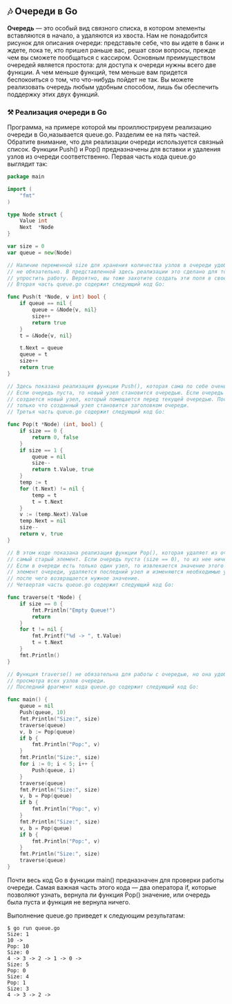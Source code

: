 ## 🎶 Очереди в Go

**Очередь** — это особый вид связного списка, в котором элементы вставляются в начало, а удаляются из хвоста. Нам не понадобится рисунок для описания очереди:
представьте себе, что вы идете в банк и ждете, пока те, кто пришел раньше вас, решат свои вопросы, прежде чем вы сможете пообщаться с кассиром.
Основным преимуществом очередей является простота: для доступа к очереди нужны всего две функции. А чем меньше функций, тем меньше вам придется беспокоиться о том, что что-нибудь пойдет не так. Вы можете реализовать очередь
любым удобным способом, лишь бы обеспечить поддержку этих двух функций.

### ⚒ Реализация очереди в Go
Программа, на примере которой мы проиллюстрируем реализацию очереди в Go,называется queue.go. Разделим ее на пять частей. Обратите внимание, что для
реализации очереди используется связный список. Функции Push() и Pop() предназначены для вставки и удаления узлов из очереди соответственно.
Первая часть кода queue.go выглядит так:

```go
package main

import (
	"fmt"
)

type Node struct {
	Value int
	Next  *Node
}

var size = 0
var queue = new(Node)

// Наличие переменной size для хранения количества узлов в очереди удобно, но
// не обязательно. В представленной здесь реализации это сделано для того, чтобы
// упростить работу. Вероятно, вы тоже захотите создать эти поля в своей структуре.
// Вторая часть queue.go содержит следующий код Go:

func Push(t *Node, v int) bool {
	if queue == nil {
		queue = &Node{v, nil}
		size++
		return true
	}
	t = &Node{v, nil}

	t.Next = queue
	queue = t
	size++
	return true
}

// Здесь показана реализация функции Push(), которая сама по себе очень проста.
// Если очередь пуста, то новый узел становится очередью. Если очередь не пуста, то
// создается новый узел, который помещается перед текущей очередью. После этого
// только что созданный узел становится заголовком очереди.
// Третья часть queue.go содержит следующий код Go:

func Pop(t *Node) (int, bool) {
	if size == 0 {
		return 0, false
	}
	if size == 1 {
		queue = nil
		size--
		return t.Value, true
	}
	temp := t
	for (t.Next) != nil {
		temp = t
		t = t.Next
	}
	v := (temp.Next).Value
	temp.Next = nil
	size--
	return v, true
}

// В этом коде показана реализация функции Pop(), которая удаляет из очереди
// самый старый элемент. Если очередь пуста (size == 0), то из нее ничего не извлекается.
// Если в очереди есть только один узел, то извлекается значение этого узла, после чего очередь становится пустой. В противном случае извлекается последний
// элемент очереди, удаляется последний узел и изменяются необходимые указатели,
// после чего возвращается нужное значение.
// Четвертая часть queue.go содержит следующий код Go:

func traverse(t *Node) {
	if size == 0 {
		fmt.Println("Empty Queue!")
		return
	}
	for t != nil {
		fmt.Printf("%d -> ", t.Value)
		t = t.Next
	}
	fmt.Println()
}

// Функция traverse() не обязательна для работы с очередью, но она удобна для
// просмотра всех узлов очереди.
// Последний фрагмент кода queue.go содержит следующий код Go:

func main() {
	queue = nil
	Push(queue, 10)
	fmt.Println("Size:", size)
	traverse(queue)
	v, b := Pop(queue)
	if b {
		fmt.Println("Pop:", v)
	}
	fmt.Println("Size:", size)
	for i := 0; i < 5; i++ {
		Push(queue, i)
	}
	traverse(queue)
	fmt.Println("Size:", size)
	v, b = Pop(queue)
	if b {
		fmt.Println("Pop:", v)
	}
	fmt.Println("Size:", size)
	v, b = Pop(queue)
	if b {
		fmt.Println("Pop:", v)
	}
	fmt.Println("Size:", size)
	traverse(queue)
}

```

Почти весь код Go в функции main() предназначен для проверки работы очереди. Самая важная часть этого кода — два оператора if, которые позволяют узнать,
вернула ли функция Pop() значение, или очередь была пуста и функция не вернула
ничего.

Выполнение queue.go приведет к следующим результатам:

```
$ go run queue.go
Size: 1
10 ->
Pop: 10
Size: 0
4 -> 3 -> 2 -> 1 -> 0 ->
Size: 5
Pop: 0
Size: 4
Pop: 1
Size: 3
4 -> 3 -> 2 ->
```

